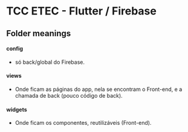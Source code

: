 # TCC ETEC - Flutter / Firebase

## Folder meanings

#### config
* só back/global do Firebase.

#### views 
* Onde ficam as páginas do app, nela se encontram o Front-end, e a chamada de back (pouco código de back).

#### widgets
* Onde ficam os componentes, reutilizáveis (Front-end).
